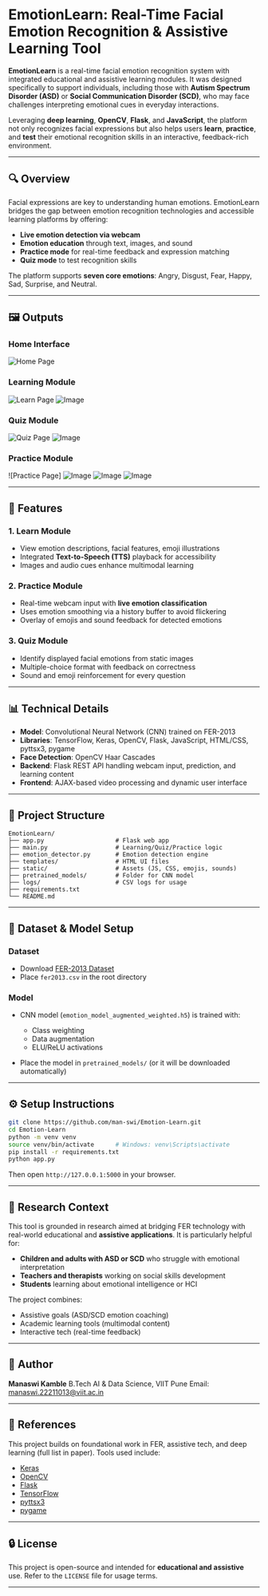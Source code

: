 # EmotionLearn: Real-Time Facial Emotion Recognition & Assistive Learning Tool

**EmotionLearn** is a real-time facial emotion recognition system with integrated educational and assistive learning modules. It was designed specifically to support individuals, including those with **Autism Spectrum Disorder (ASD)** or **Social Communication Disorder (SCD)**, who may face challenges interpreting emotional cues in everyday interactions.

Leveraging **deep learning**, **OpenCV**, **Flask**, and **JavaScript**, the platform not only recognizes facial expressions but also helps users **learn**, **practice**, and **test** their emotional recognition skills in an interactive, feedback-rich environment.

---

## 🔍 Overview

Facial expressions are key to understanding human emotions. EmotionLearn bridges the gap between emotion recognition technologies and accessible learning platforms by offering:

* **Live emotion detection via webcam**
* **Emotion education** through text, images, and sound
* **Practice mode** for real-time feedback and expression matching
* **Quiz mode** to test recognition skills

The platform supports **seven core emotions**: Angry, Disgust, Fear, Happy, Sad, Surprise, and Neutral.

---

## 🖼️ Outputs

### Home Interface

![Home Page](!\[Image]\(https://github.com/user-attachments/assets/2b3abf74-8cd1-4506-bce1-b3511d3499eb\))

### Learning Module

![Learn Page](!\[Image]\(https://github.com/user-attachments/assets/cfdbd5da-7dac-4d39-8253-b6b3d4b2b5df\))
![Image](https://github.com/user-attachments/assets/8457847a-b0dc-45a3-a33f-354289b13103)

### Quiz Module

![Quiz Page](!\[Image]\(https://github.com/user-attachments/assets/b417d322-6669-4987-969f-494e6b602f8f\))
![Image](https://github.com/user-attachments/assets/96b37d79-789a-4c28-b909-967a76040206)

### Practice Module

![Practice Page] ![Image](https://github.com/user-attachments/assets/af715ada-1bcd-431c-9f4a-6d820c0651ca)
![Image](https://github.com/user-attachments/assets/4eec7cb1-061e-45e0-aac8-b87bfcb37a14)
![Image](https://github.com/user-attachments/assets/0e197965-a427-42d0-a313-f711239d0a2e)

---

## 🧠 Features

### 1. Learn Module

* View emotion descriptions, facial features, emoji illustrations
* Integrated **Text-to-Speech (TTS)** playback for accessibility
* Images and audio cues enhance multimodal learning

### 2. Practice Module

* Real-time webcam input with **live emotion classification**
* Uses emotion smoothing via a history buffer to avoid flickering
* Overlay of emojis and sound feedback for detected emotions

### 3. Quiz Module

* Identify displayed facial emotions from static images
* Multiple-choice format with feedback on correctness
* Sound and emoji reinforcement for every question

---

## 📊 Technical Details

* **Model**: Convolutional Neural Network (CNN) trained on FER-2013
* **Libraries**: TensorFlow, Keras, OpenCV, Flask, JavaScript, HTML/CSS, pyttsx3, pygame
* **Face Detection**: OpenCV Haar Cascades
* **Backend**: Flask REST API handling webcam input, prediction, and learning content
* **Frontend**: AJAX-based video processing and dynamic user interface

---

## 📂 Project Structure

```
EmotionLearn/
├── app.py                    # Flask web app
├── main.py                   # Learning/Quiz/Practice logic
├── emotion_detector.py       # Emotion detection engine
├── templates/                # HTML UI files
├── static/                   # Assets (JS, CSS, emojis, sounds)
├── pretrained_models/        # Folder for CNN model
├── logs/                     # CSV logs for usage
├── requirements.txt
└── README.md
```

---

## 📅 Dataset & Model Setup

### Dataset

* Download [FER-2013 Dataset](https://www.kaggle.com/datasets/msambare/fer2013)
* Place `fer2013.csv` in the root directory

### Model

* CNN model (`emotion_model_augmented_weighted.h5`) is trained with:

  * Class weighting
  * Data augmentation
  * ELU/ReLU activations
* Place the model in `pretrained_models/` (or it will be downloaded automatically)

---

## ⚙️ Setup Instructions

```bash
git clone https://github.com/man-swi/Emotion-Learn.git
cd Emotion-Learn
python -m venv venv
source venv/bin/activate      # Windows: venv\Scripts\activate
pip install -r requirements.txt
python app.py
```

Then open `http://127.0.0.1:5000` in your browser.

---

## 🔮 Research Context

This tool is grounded in research aimed at bridging FER technology with real-world educational and **assistive applications**. It is particularly helpful for:

* **Children and adults with ASD or SCD** who struggle with emotional interpretation
* **Teachers and therapists** working on social skills development
* **Students** learning about emotional intelligence or HCI

The project combines:

* Assistive goals (ASD/SCD emotion coaching)
* Academic learning tools (multimodal content)
* Interactive tech (real-time feedback)

---

## 💼 Author

**Manaswi Kamble**
B.Tech AI & Data Science, VIIT Pune
Email: [manaswi.22211013@viit.ac.in](mailto:manaswi.22211013@viit.ac.in)

---

## 📖 References

This project builds on foundational work in FER, assistive tech, and deep learning (full list in paper). Tools used include:

* [Keras](https://github.com/keras-team/keras)
* [OpenCV](https://opencv.org)
* [Flask](https://flask.palletsprojects.com/)
* [TensorFlow](https://www.tensorflow.org/)
* [pyttsx3](https://github.com/nateshmbhat/pyttsx3)
* [pygame](https://www.pygame.org/)

---

## 🔒 License

This project is open-source and intended for **educational and assistive** use. Refer to the `LICENSE` file for usage terms.

---

